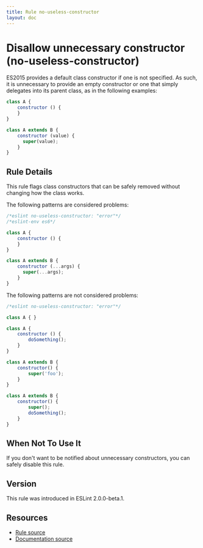 ```yaml
---
title: Rule no-useless-constructor
layout: doc
---
```

<!-- Note: No pull requests accepted for this file. See README.md in the root directory for details. -->

# Disallow unnecessary constructor (no-useless-constructor)

ES2015 provides a default class constructor if one is not specified. As such, it is unnecessary to provide an empty constructor or one that simply delegates into its parent class, as in the following examples:

```js
class A {
    constructor () {
    }
}

class A extends B {
    constructor (value) {
      super(value);
    }
}
```

## Rule Details

This rule flags class constructors that can be safely removed without changing how the class works.

The following patterns are considered problems:

```js
/*eslint no-useless-constructor: "error"*/
/*eslint-env es6*/

class A {
    constructor () {
    }
}

class A extends B {
    constructor (...args) {
      super(...args);
    }
}
```

The following patterns are not considered problems:

```js
/*eslint no-useless-constructor: "error"*/

class A { }

class A {
    constructor () {
        doSomething();
    }
}

class A extends B {
    constructor() {
        super('foo');
    }
}

class A extends B {
    constructor() {
        super();
        doSomething();
    }
}
```

## When Not To Use It

If you don't want to be notified about unnecessary constructors, you can safely disable this rule.

## Version

This rule was introduced in ESLint 2.0.0-beta.1.

## Resources

* [Rule source](https://github.com/eslint/eslint/tree/master/lib/rules/no-useless-constructor.js)
* [Documentation source](https://github.com/eslint/eslint/tree/master/docs/rules/no-useless-constructor.md)
